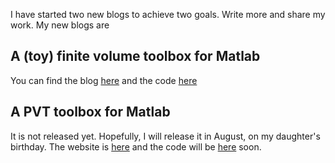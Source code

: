 
<!-- 
.. title: A New Start
.. slug: the-first-test-post
.. date: 2014-05-20 13:06:51 UTC+01:00
.. tags: general
.. category: 
.. link: 
.. description: 
.. type: text
-->

I have started two new blogs to achieve two goals. Write more and share my work. My new blogs are

## A (toy) finite volume toolbox for Matlab
You can find the blog [here](http://fvt.simulkade.com) and the code [here](https://github.com/simulkade/FVTool)

## A PVT toolbox for Matlab
It is not released yet. Hopefully, I will release it in August, on my daughter's birthday. The website is [here](http://pvt.simulkade.com) and the code will be [here](https://github.com/simulkade/PVTtoolbox) soon.
